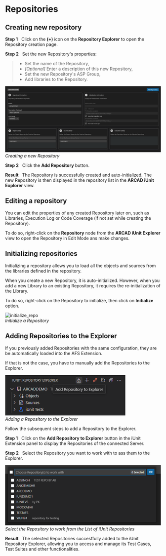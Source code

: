 # Repositories
## Creating new repository
**Step 1** &nbsp; Click on the **(+)** icon on the **Repository Explorer** to open the Repository creation page.

**Step 2** &nbsp; Set the new Repository's properties:  
> * Set the name of the Repository,  
> * _[Optional]_ Enter a description of this new Repository,  
> * Set the new Repository's ASP Group,  
> * Add libraries to the Repository.  
    
![create_repo](./../../media/add-Repository.png)
_Creating a new Repository_

**Step 2** &nbsp; Click the **Add Repository** button.  

**Result** &nbsp; The Repository is successfully created and auto-initialized. The new Repository is then displayed in the repository list in the **ARCAD iUnit Explorer** view.

## Editing a repository
You can edit the properties of any created Repository later on, such as Libraries, Execution Log or Code Coverage (if not set while creating the Repository).

To do so, right-click on the **Repository** node from the **ARCAD iUnit Explorer** view to open the Repository in Edit Mode ans make changes.

## Initializing repositories
Initializing a repository allows you to load all the objects and sources from the libraries defined in the repository.

When you create a new Repository, it is auto-initialized. However, when you add a new Library to an existing Repository, it requires the re-initialization of the Library.

To do so, right-click on the Repository to initialize, then click on **Initialize** option.

![initialize_repo](./../../media/init-repo.png")  
_Initialize a  Repository_

## Adding Repositories to the Explorer
If you previously added Repositories with the same configuration, they are be automatically loaded into the AFS Extension.

If that is not the case, you have to manually add the Repositories to the Explorer.

![adding_repo](./../../media/add-repo-to-explorer.png)  
_Adding a  Repository to the Explorer_

Follow the subsequent steps to add a Repository to the Explorer.

**Step 1** &nbsp; Click on the **Add Repository to Explorer** button in the iUnit Extension panel to display the Repositories of the connected Server.

**Step 2** &nbsp; Select the Repository you want to work with to ass them to the Explorer.

![list_repo](./../../media/add-repo-to-explorer-list.png)  
_Select the Repository to work from the List of iUnit Repositories_


**Result** &nbsp; The selected Repositories succesffully added to the iUnit Repository Explorer, allowing you to access and manage its Test Cases, Test Suites and other functionalities.